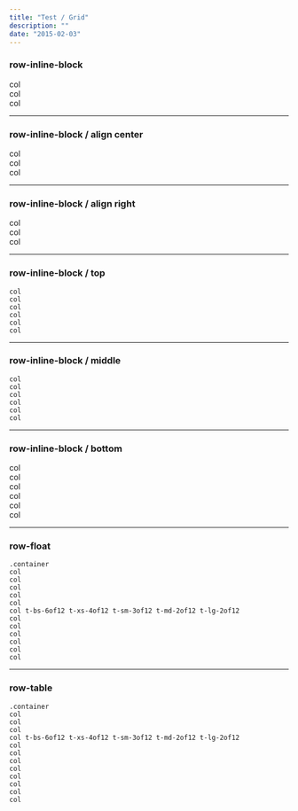```yaml
---
title: "Test / Grid"
description: ""
date: "2015-02-03"
---
```


<h3>row-inline-block</h3>
<div class="container">
  <div class="row-inline-block">
    <div class="col demo-row-col t-bs-6of12 t-xs-4of12 t-sm-3of12 t-md-2of12 t-lg-2of12">
      col
    </div>
    <div class="col demo-row-col t-bs-6of12 t-xs-4of12 t-sm-3of12 t-md-2of12 t-lg-2of12">
      col
    </div>
    <div class="col demo-row-col t-bs-6of12 t-xs-4of12 t-sm-3of12 t-md-2of12 t-lg-2of12">
      col
    </div>
  </div>
</div>

<hr>

<h3>row-inline-block / align center</h3>
<div class="">
  <div class="row-inline-block row--center">
    <div class="col demo-row-col t-bs-6of12 t-xs-4of12 t-sm-3of12 t-md-2of12 t-lg-2of12">
      col
    </div>
    <div class="col demo-row-col t-bs-6of12 t-xs-4of12 t-sm-3of12 t-md-2of12 t-lg-2of12">
      col
    </div>
    <div class="col demo-row-col t-bs-6of12 t-xs-4of12 t-sm-3of12 t-md-2of12 t-lg-2of12">
      col
    </div>
  </div>
</div>

<hr>

<h3>row-inline-block / align right</h3>
<div class="">
  <div class="row-inline-block row--right">
    <div class="col demo-row-col t-bs-6of12 t-xs-4of12 t-sm-3of12 t-md-2of12 t-lg-2of12">
      col
    </div>
    <div class="col demo-row-col t-bs-6of12 t-xs-4of12 t-sm-3of12 t-md-2of12 t-lg-2of12">
      col
    </div>
    <div class="col demo-row-col t-bs-6of12 t-xs-4of12 t-sm-3of12 t-md-2of12 t-lg-2of12">
      col
    </div>
  </div>
</div>

<hr>

<h3>row-inline-block / top</h3>
<div class="">
  <div class="row-inline-block">
    <div class="col demo-row-col t-bs-6of12 t-xs-4of12 t-sm-3of12 t-md-2of12 t-lg-2of12">
      <code>col</code>
    </div>
    <div class="col demo-row-col t-bs-6of12 t-xs-4of12 t-sm-3of12 t-md-2of12 t-lg-2of12">
      <code>col</code>
    </div>
    <div class="t-middle col demo-row-col demo-row-col--height t-bs-6of12 t-xs-4of12 t-sm-3of12 t-md-2of12 t-lg-2of12">
      <code>col</code>
    </div>
    <div class="col demo-row-col t-bs-6of12 t-xs-4of12 t-sm-3of12 t-md-2of12 t-lg-2of12">
      <code>col</code>
    </div>
    <div class="col demo-row-col t-bs-6of12 t-xs-4of12 t-sm-3of12 t-md-2of12 t-lg-2of12">
      <code>col</code>
    </div>
    <div class="col demo-row-col t-bs-6of12 t-xs-4of12 t-sm-3of12 t-md-2of12 t-lg-2of12">
      <code>col</code>
    </div>
  </div>
</div>

<hr>

<h3>row-inline-block / middle</h3>
<div class="container">
  <div class="row-inline-block row--middle">
    <div class="col demo-row-col t-bs-6of12 t-xs-4of12 t-sm-3of12 t-md-2of12 t-lg-2of12">
      <code>col</code>
    </div>
    <div class="col demo-row-col t-bs-6of12 t-xs-4of12 t-sm-3of12 t-md-2of12 t-lg-2of12">
      <code>col</code>
    </div>
    <div class="t-middle col demo-row-col demo-row-col--height t-bs-6of12 t-xs-4of12 t-sm-3of12 t-md-2of12 t-lg-2of12">
      <code>col</code>
    </div>
    <div class="col demo-row-col t-bs-6of12 t-xs-4of12 t-sm-3of12 t-md-2of12 t-lg-2of12">
      <code>col</code>
    </div>
    <div class="col demo-row-col t-bs-6of12 t-xs-4of12 t-sm-3of12 t-md-2of12 t-lg-2of12">
      <code>col</code>
    </div>
    <div class="col demo-row-col t-bs-6of12 t-xs-4of12 t-sm-3of12 t-md-2of12 t-lg-2of12">
      <code>col</code>
    </div>
  </div>
</div>

<hr>

<h3>row-inline-block / bottom</h3>
<div class="container">
  <div class="row-inline-block row--bottom">
    <div class="col demo-row-col t-bs-6of12 t-xs-4of12 t-sm-3of12 t-md-2of12 t-lg-2of12">
      col
    </div>
    <div class="col demo-row-col t-bs-6of12 t-xs-4of12 t-sm-3of12 t-md-2of12 t-lg-2of12">
      col
    </div>
    <div class="col demo-row-col demo-row-col--height t-bs-6of12 t-xs-4of12 t-sm-3of12 t-md-2of12 t-lg-2of12">
      col
    </div>
    <div class="col demo-row-col t-bs-6of12 t-xs-4of12 t-sm-3of12 t-md-2of12 t-lg-2of12">
      col
    </div>
    <div class="col demo-row-col t-bs-6of12 t-xs-4of12 t-sm-3of12 t-md-2of12 t-lg-2of12">
      col
    </div>
    <div class="col demo-row-col t-bs-6of12 t-xs-4of12 t-sm-3of12 t-md-2of12 t-lg-2of12">
      col
    </div>
  </div>
</div>

<hr>

<h3>row-float</h3>
<div class="container">
  <code>.container</code>
  <div class="row-float">
    <div class="col demo-row-col t-bs-6of12 t-xs-4of12 t-sm-3of12 t-md-2of12 t-lg-2of12">
      <code>col</code>
    </div>
    <div class="col demo-row-col t-bs-6of12 t-xs-4of12 t-sm-3of12 t-md-2of12 t-lg-2of12">
      <code>col</code>
    </div>
    <div class="col demo-row-col t-bs-6of12 t-xs-4of12 t-sm-3of12 t-md-2of12 t-lg-2of12">
      <code>col</code>
    </div>
    <div class="col demo-row-col t-bs-6of12 t-xs-4of12 t-sm-3of12 t-md-2of12 t-lg-2of12">
      <code>col</code>
    </div>
    <div class="col demo-row-col t-bs-6of12 t-xs-4of12 t-sm-3of12 t-md-2of12 t-lg-2of12">
      <code>col</code>
    </div>
    <div class="col demo-row-col t-bs-6of12 t-xs-4of12 t-sm-3of12 t-md-2of12 t-lg-2of12">
      <code>col t-bs-6of12 t-xs-4of12 t-sm-3of12 t-md-2of12 t-lg-2of12</code>
    </div>
    <div class="col demo-row-col t-bs-6of12 t-xs-4of12 t-sm-3of12 t-md-2of12 t-lg-2of12">
      <code>col</code>
    </div>
    <div class="col demo-row-col t-bs-6of12 t-xs-4of12 t-sm-3of12 t-md-2of12 t-lg-2of12">
      <code>col</code>
    </div>
    <div class="col demo-row-col t-bs-6of12 t-xs-4of12 t-sm-3of12 t-md-2of12 t-lg-2of12">
      <code>col</code>
    </div>
    <div class="col demo-row-col t-bs-6of12 t-xs-4of12 t-sm-3of12 t-md-2of12 t-lg-2of12">
      <code>col</code>
    </div>
    <div class="col demo-row-col t-bs-6of12 t-xs-4of12 t-sm-3of12 t-md-2of12 t-lg-2of12">
      <code>col</code>
    </div>
    <div class="col demo-row-col t-bs-6of12 t-xs-4of12 t-sm-3of12 t-md-2of12 t-lg-2of12">
      <code>col</code>
    </div>
  </div>

</div>

<hr>

<h3>row-table</h3>
<div class="container">
  <code>.container</code>
  <div class="row-table">
    <div class="col demo-row-col t-bs-6of12 t-xs-4of12 t-sm-3of12 t-md-2of12 t-lg-2of12">
      <code>col</code>
    </div>
    <div class="col demo-row-col t-bs-6of12 t-xs-4of12 t-sm-3of12 t-md-2of12 t-lg-2of12">
      <code>col</code>
    </div>
    <div class=" col t-bs-6of12 t-xs-4of12 t-sm-3of12 t-md-2of12 t-lg-2of12">
      <code>col</code>
    </div>
    <div class="col demo-row-col t-bs-6of12 t-xs-4of12 t-sm-3of12 t-md-2of12 t-lg-2of12">
      <code>col t-bs-6of12 t-xs-4of12 t-sm-3of12 t-md-2of12 t-lg-2of12</code>
    </div>
    <div class="col demo-row-col t-bs-6of12 t-xs-4of12 t-sm-3of12 t-md-2of12 t-lg-2of12">
      <code>col</code>
    </div>
    <div class="col demo-row-col t-bs-6of12 t-xs-4of12 t-sm-3of12 t-md-2of12 t-lg-2of12">
      <code>col</code>
    </div>
    <div class="col demo-row-col t-bs-6of12 t-xs-4of12 t-sm-3of12 t-md-2of12 t-lg-2of12">
      <code>col</code>
    </div>
    <div class="col demo-row-col t-bs-6of12 t-xs-4of12 t-sm-3of12 t-md-2of12 t-lg-2of12">
      <code>col</code>
    </div>
    <div class="col demo-row-col t-bs-6of12 t-xs-4of12 t-sm-3of12 t-md-2of12 t-lg-2of12">
      <code>col</code>
    </div>
    <div class="col demo-row-col t-bs-6of12 t-xs-4of12 t-sm-3of12 t-md-2of12 t-lg-2of12">
      <code>col</code>
    </div>
    <div class="col demo-row-col t-bs-6of12 t-xs-4of12 t-sm-3of12 t-md-2of12 t-lg-2of12">
      <code>col</code>
    </div>
    <div class="col demo-row-col t-bs-6of12 t-xs-4of12 t-sm-3of12 t-md-2of12 t-lg-2of12">
      <code>col</code>
    </div>
  </div>

</div>
